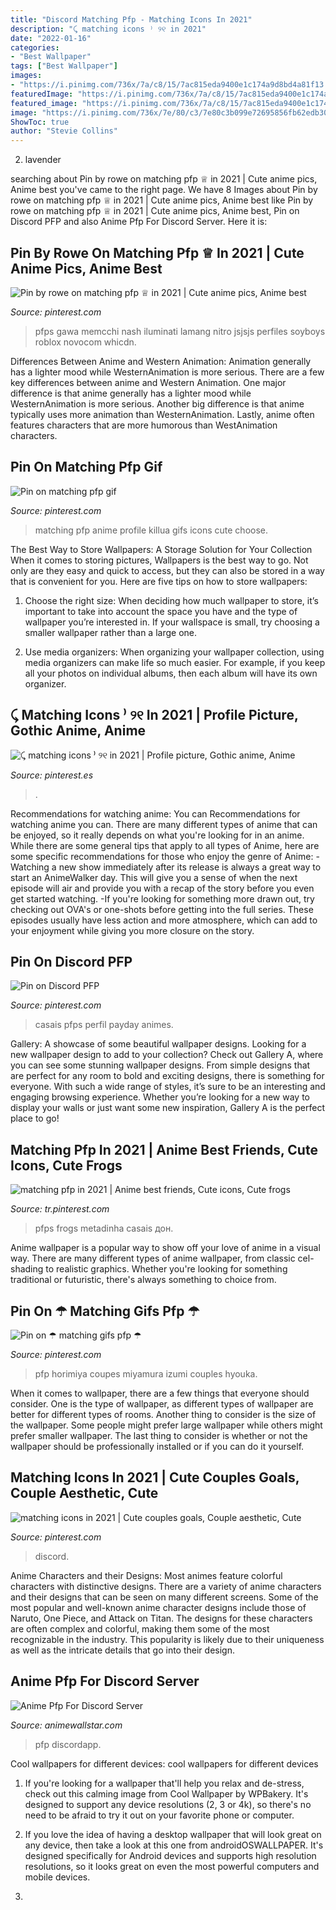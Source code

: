 ```yaml
---
title: "Discord Matching Pfp - Matching Icons In 2021"
description: "⤹ matching icons ⁾ ୨୧ in 2021"
date: "2022-01-16"
categories:
- "Best Wallpaper"
tags: ["Best Wallpaper"]
images:
- "https://i.pinimg.com/736x/7a/c8/15/7ac815eda9400e1c174a9d8bd4a81f13.jpg"
featuredImage: "https://i.pinimg.com/736x/7a/c8/15/7ac815eda9400e1c174a9d8bd4a81f13.jpg"
featured_image: "https://i.pinimg.com/736x/7a/c8/15/7ac815eda9400e1c174a9d8bd4a81f13.jpg"
image: "https://i.pinimg.com/736x/7e/80/c3/7e80c3b099e72695856fb62edb301a29.jpg"
ShowToc: true
author: "Stevie Collins"
---
```



2. lavender 

	

		
searching about Pin by rowe on matching pfp ♕ in 2021 | Cute anime pics, Anime best you've came to the right page. We have 8 Images about Pin by rowe on matching pfp ♕ in 2021 | Cute anime pics, Anime best like Pin by rowe on matching pfp ♕ in 2021 | Cute anime pics, Anime best, Pin on Discord PFP and also Anime Pfp For Discord Server. Here it is:
		
    
## Pin By Rowe On Matching Pfp ♕ In 2021 | Cute Anime Pics, Anime Best

<img loading=lazy src="https://i.pinimg.com/736x/28/f8/59/28f8598ec994b2ea2de554a0bcaf60cc.jpg" onerror="this.onerror=null;this.src='https://tse3.mm.bing.net/th?id=OIP.VpUuFykopIloGwV-wYsQdAHaHa&amp;pid=15.1';" alt="Pin by rowe on matching pfp ♕ in 2021 | Cute anime pics, Anime best">

_Source: pinterest.com_

>pfps gawa memcchi nash iluminati lamang nitro jsjsjs perfiles soyboys roblox novocom whicdn. 

	

Differences Between Anime and Western Animation: Animation generally has a lighter mood while WesternAnimation is more serious.
There are a few key differences between anime and Western Animation. One major difference is that anime generally has a lighter mood while WesternAnimation is more serious. Another big difference is that anime typically uses more animation than WesternAnimation. Lastly, anime often features characters that are more humorous than WestAnimation characters.

    
## Pin On Matching Pfp Gif

<img loading=lazy src="https://i.pinimg.com/736x/98/7c/77/987c7705bfa89671b233e8304f8c662e.jpg" onerror="this.onerror=null;this.src='https://tse2.mm.bing.net/th?id=OIP.G-hQchaVBSEzLqIU5yj5KQAAAA&amp;pid=15.1';" alt="Pin on matching pfp gif">

_Source: pinterest.com_

>matching pfp anime profile killua gifs icons cute choose. 

	

The Best Way to Store Wallpapers: A Storage Solution for Your Collection
When it comes to storing pictures, Wallpapers is the best way to go. Not only are they easy and quick to access, but they can also be stored in a way that is convenient for you. Here are five tips on how to store wallpapers:
1) Choose the right size: When deciding how much wallpaper to store, it’s important to take into account the space you have and the type of wallpaper you’re interested in. If your wallspace is small, try choosing a smaller wallpaper rather than a large one.

2) Use media organizers: When organizing your wallpaper collection, using media organizers can make life so much easier. For example, if you keep all your photos on individual albums, then each album will have its own organizer.

    
## ⤹ Matching Icons ⁾ ୨୧ In 2021 | Profile Picture, Gothic Anime, Anime

<img loading=lazy src="https://i.pinimg.com/736x/7e/80/c3/7e80c3b099e72695856fb62edb301a29.jpg" onerror="this.onerror=null;this.src='https://tse2.mm.bing.net/th?id=OIP.o9UHrmsy5x2q1Vzq36zFjQHaHa&amp;pid=15.1';" alt="⤹ matching icons ⁾ ୨୧ in 2021 | Profile picture, Gothic anime, Anime">

_Source: pinterest.es_

>. 

	

Recommendations for watching anime: You can
Recommendations for watching anime you can. There are many different types of anime that can be enjoyed, so it really depends on what you're looking for in an anime. While there are some general tips that apply to all types of Anime, here are some specific recommendations for those who enjoy the genre of Anime: 
-Watching a new show immediately after its release is always a great way to start an AnimeWalker day. This will give you a sense of when the next episode will air and provide you with a recap of the story before you even get started watching. 
-If you're looking for something more drawn out, try checking out OVA's or one-shots before getting into the full series. These episodes usually have less action and more atmosphere, which can add to your enjoyment while giving you more closure on the story.

    
## Pin On Discord PFP

<img loading=lazy src="https://i.pinimg.com/736x/43/3d/ba/433dbac16d7d2835a97494cebc611ea6.jpg" onerror="this.onerror=null;this.src='https://tse1.mm.bing.net/th?id=OIP.zOBPCSuiam-xLmf-49PkvAHaH2&amp;pid=15.1';" alt="Pin on Discord PFP">

_Source: pinterest.com_

>casais pfps perfil payday animes. 

	

Gallery: A showcase of some beautiful wallpaper designs.
Looking for a new wallpaper design to add to your collection? Check out Gallery A, where you can see some stunning wallpaper designs. From simple designs that are perfect for any room to bold and exciting designs, there is something for everyone. With such a wide range of styles, it’s sure to be an interesting and engaging browsing experience. Whether you’re looking for a new way to display your walls or just want some new inspiration, Gallery A is the perfect place to go!





	
	
    
## Matching Pfp In 2021 | Anime Best Friends, Cute Icons, Cute Frogs

<img loading=lazy src="https://i.pinimg.com/736x/7a/c8/15/7ac815eda9400e1c174a9d8bd4a81f13.jpg" onerror="this.onerror=null;this.src='https://tse3.mm.bing.net/th?id=OIP.ByzvFBIVntyyxxFV633DLAHaHc&amp;pid=15.1';" alt="matching pfp in 2021 | Anime best friends, Cute icons, Cute frogs">

_Source: tr.pinterest.com_

>pfps frogs metadinha casais дон. 

	

Anime wallpaper is a popular way to show off your love of anime in a visual way. There are many different types of anime wallpaper, from classic cel-shading to realistic graphics. Whether you're looking for something traditional or futuristic, there's always something to choice from.

    
## Pin On ☂ Matching Gifs Pfp ☂

<img loading=lazy src="https://i.pinimg.com/736x/97/64/7c/97647c42b1ee0a57b60becad002bd187.jpg" onerror="this.onerror=null;this.src='https://tse2.mm.bing.net/th?id=OIP.eptM_sJebjeNtV1mTezuXwHaJ_&amp;pid=15.1';" alt="Pin on ☂ matching gifs pfp ☂">

_Source: pinterest.com_

>pfp horimiya coupes miyamura izumi couples hyouka. 

	

When it comes to wallpaper, there are a few things that everyone should consider. One is the type of wallpaper, as different types of wallpaper are better for different types of rooms. Another thing to consider is the size of the wallpaper. Some people might prefer large wallpaper while others might prefer smaller wallpaper. The last thing to consider is whether or not the wallpaper should be professionally installed or if you can do it yourself.

    
## Matching Icons In 2021 | Cute Couples Goals, Couple Aesthetic, Cute

<img loading=lazy src="https://i.pinimg.com/736x/5b/c5/e2/5bc5e2513cef54b0172d20e9dff34b8d.jpg" onerror="this.onerror=null;this.src='https://tse2.mm.bing.net/th?id=OIP.b-sPZr1RuHQrDCbZd2zCZAHaHa&amp;pid=15.1';" alt="matching icons in 2021 | Cute couples goals, Couple aesthetic, Cute">

_Source: pinterest.com_

>discord. 

	

Anime Characters and their Designs: Most animes feature colorful characters with distinctive designs.
There are a variety of anime characters and their designs that can be seen on many different screens. Some of the most popular and well-known anime character designs include those of Naruto, One Piece, and Attack on Titan. The designs for these characters are often complex and colorful, making them some of the most recognizable in the industry. This popularity is likely due to their uniqueness as well as the intricate details that go into their design.

    
## Anime Pfp For Discord Server

<img loading=lazy src="https://i.pinimg.com/736x/c9/f1/9d/c9f19dfe46a16c0a56d4d765f2acae8e.jpg" onerror="this.onerror=null;this.src='https://tse3.mm.bing.net/th?id=OIP.KO-WJJTqFJlA5rjhBeJ4HwHaHa&amp;pid=15.1';" alt="Anime Pfp For Discord Server">

_Source: animewallstar.com_

>pfp discordapp. 

	

Cool wallpapers for different devices:
cool wallpapers for different devices 

1. If you're looking for a wallpaper that'll help you relax and de-stress, check out this calming image from Cool Wallpaper by WPBakery. It's designed to support any device resolutions (2, 3 or 4k), so there's no need to be afraid to try it out on your favorite phone or computer.

2. If you love the idea of having a desktop wallpaper that will look great on any device, then take a look at this one from androidOSWALLPAPER. It's designed specifically for Android devices and supports high resolution resolutions, so it looks great on even the most powerful computers and mobile devices.

3.


